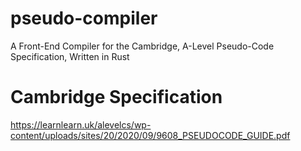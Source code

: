 # pseudo-compiler
A Front-End Compiler for the Cambridge, A-Level Pseudo-Code Specification, Written in Rust
# Cambridge Specification
https://learnlearn.uk/alevelcs/wp-content/uploads/sites/20/2020/09/9608_PSEUDOCODE_GUIDE.pdf

